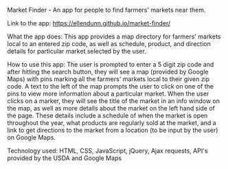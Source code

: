 Market Finder - An app for people to find farmers' markets near them.

Link to the app: https://ellendunn.github.io/market-finder/

What the app does: 
This app provides a map directory for farmers' markets local to an entered zip code,
as well as schedule, product, and direction details for particular market selected by the user. 

How to use this app: 
The user is prompted to enter a 5 digit zip code and after hitting the search button, they 
will see a map (provided by Google Maps) with pins marking all the farmers' markets local
to their given zip code. A text to the left of the map prompts the user to click on one of 
the pins to view more information about a particular market. When the user clicks on a marker,
they will see the title of the market in an info window on the map, as well as more details
about the market on the left hand side of the page. These details include a schedule of when
the market is open throughout the year, what products are regularly sold at the market, and
a link to get directions to the market from a location (to be input by the user) on Google
Maps. 

Technology used: 
HTML, CSS, JavaScript, jQuery, Ajax requests, 
API's provided by the USDA and Google Maps




